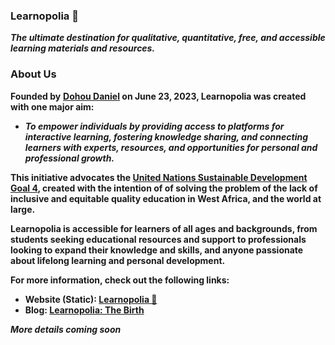 ### Learnopolia 🐢
<strong><em>The ultimate destination for qualitative, quantitative, free, and accessible learning materials and resources.</em></strong>

### About Us
<strong>Founded by</strong> <strong><a href="https://github.com/dohoudaniel">Dohou Daniel</a><strong> on <strong>June 23, 2023</strong>, Learnopolia was created with one major aim:
- <strong><em>To empower individuals by providing access to platforms for interactive learning, fostering knowledge sharing, and connecting learners with experts, resources, and opportunities for personal and professional growth.</em></strong>

This initiative advocates the <a href="https://sdgs.un.org/goals/goal4">United Nations Sustainable Development Goal 4</a>, created with the intention of of solving the problem of the lack of inclusive and equitable quality education in West Africa, and the world at large.

Learnopolia is accessible for learners of all ages and backgrounds, from students seeking educational resources and support to professionals looking to expand their knowledge and skills, and anyone passionate about lifelong learning and personal development.

For more information, check out the following links:
- Website (Static): <a href="https://learnopolia.github.io/">Learnopolia 🐢</a>
- Blog: <a href="https://medium.com/@dohoudanielfavour/alx-se-foundations-portfolio-project-learnopolia-193ad8755710">Learnopolia: The Birth</a>



<em>More details coming soon</em>

<!-- Born June 23, 2023 -->
